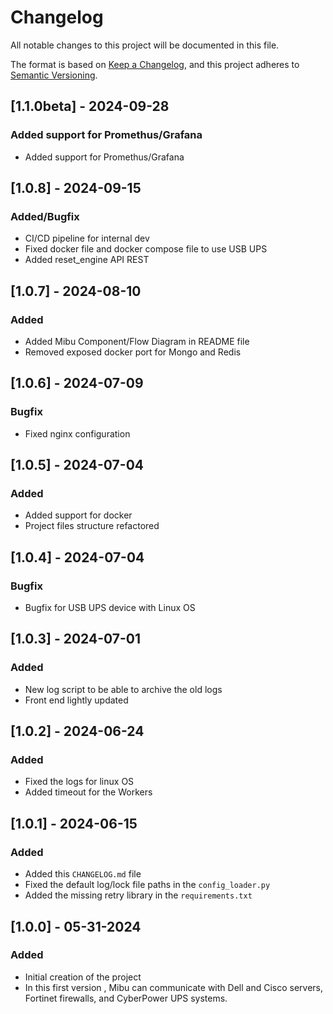 # Changelog

All notable changes to this project will be documented in this file.

The format is based on [Keep a Changelog](https://keepachangelog.com/en/1.0.0/), and this project adheres to [Semantic Versioning](https://semver.org/spec/v2.0.0.html).

## [1.1.0beta] - 2024-09-28
### Added support for Promethus/Grafana
- Added support for Promethus/Grafana

## [1.0.8] - 2024-09-15
### Added/Bugfix
- CI/CD pipeline for internal dev
- Fixed docker file and docker compose file to use USB UPS
- Added reset_engine API REST

## [1.0.7] - 2024-08-10
### Added
- Added Mibu Component/Flow Diagram in README file
- Removed exposed docker port for Mongo and Redis  

## [1.0.6] - 2024-07-09
### Bugfix
- Fixed nginx configuration

## [1.0.5] - 2024-07-04
### Added
- Added support for docker
- Project files structure refactored

## [1.0.4] - 2024-07-04
### Bugfix
- Bugfix for USB UPS device with Linux OS

## [1.0.3] - 2024-07-01
### Added
- New log script to be able to archive the old logs
- Front end lightly updated

## [1.0.2] - 2024-06-24
### Added
- Fixed the logs for linux OS
- Added timeout for the Workers

## [1.0.1] - 2024-06-15
### Added
- Added this `CHANGELOG.md` file
- Fixed the default log/lock file paths in the `config_loader.py`
- Added the missing retry library in the `requirements.txt`

## [1.0.0] - 05-31-2024
### Added
- Initial creation of the project
- In this first version , Mibu can communicate with Dell and Cisco servers, Fortinet firewalls, and CyberPower UPS systems.



